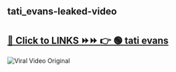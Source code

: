 
 ## tati_evans-leaked-video 

# <h2><a href="https://clipsfans.com/tati_evans&ref=git">🔗 Click to LINKS ⏩⏩ 👉 🟢 tati evans </a></h2>

<a href="https://clipsfans.com/tati_evans&ref=git" rel="nofollow" data-target="animated-image.originalLink"><img src="https://i.ibb.co.com/xMMVF88/686577567.gif" alt="Viral Video Original" style="max-width: 100%; display: inline-block;" data-target="animated-image.originalImage"></a>
